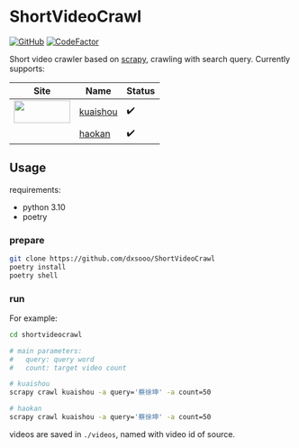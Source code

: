 # ShortVideoCrawl

[![GitHub](https://img.shields.io/github/license/dxsooo/ShortVideoCrawl)](./LICENSE)
[![CodeFactor](https://www.codefactor.io/repository/github/dxsooo/shortvideocrawl/badge)](https://www.codefactor.io/repository/github/dxsooo/shortvideocrawl)

Short video crawler based on [scrapy](https://github.com/scrapy/scrapy), crawling with search query. Currently supports:

|Site|Name|Status|
|-|-|-|
|<img src="https://static.yximgs.com/udata/pkg/frontend-explore/material-lib-www/word-logo-1-min.png" width=100px height=40px/>| [kuaishou](https://www.kuaishou.com/)| :heavy_check_mark: |
||[haokan](https://haokan.baidu.com/)| :heavy_check_mark: |

## Usage

requirements:

- python 3.10
- poetry

### prepare

```bash
git clone https://github.com/dxsooo/ShortVideoCrawl
poetry install
poetry shell
```

### run

For example:

```bash
cd shortvideocrawl

# main parameters:
#   query: query word
#   count: target video count

# kuaishou
scrapy crawl kuaishou -a query='蔡徐坤' -a count=50

# haokan
scrapy crawl kuaishou -a query='蔡徐坤' -a count=50
```

videos are saved in `./videos`, named with video id of source.
